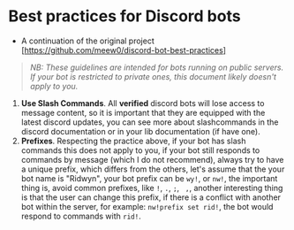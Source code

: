 # Best practices for Discord bots
- A continuation of the original project [https://github.com/meew0/discord-bot-best-practices]
> *NB: These guidelines are intended for bots running on public servers. If your bot is restricted to private ones, this document likely doesn't apply to you.*
1. **Use Slash Commands**. All **verified** discord bots will lose access to message content, so it is important that they are equipped with the latest discord updates, you can see more about slashcommands in the discord documentation or in your lib documentation (if have one).
2. **Prefixes**. Respecting the practice above, if your bot has slash commands this does not apply to you, if your bot still responds to commands by message (which I do not recommend), always try to have a unique prefix, which differs from the others, let's assume that the your bot name is "Ridwyn", your bot prefix can be `wy!`, or `nw!`, the important thing is, avoid common prefixes, like `!`, `.`, `;`, ` ,`, another interesting thing is that the user can change this prefix, if there is a conflict with another bot within the server, for example: `nw!prefix set rid!`, the bot would respond to commands with `rid!`.
